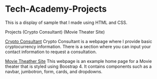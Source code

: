 # Tech-Academy-Projects
This is a display of sample that I made using HTML and CSS.

Projects 
 (Crypto Consultant)
 (Movie Theater Site)
 
[Crypto Consultant](https://github.com/CoderFrancis/HTML-and-CSS-Projects/tree/main/Crypto%20Consultant )
Crypto Consultant is a webpage where I provide basic cryptocurrency information. There is a section where you can input your 
contact information to request a consultation. 

[Movie Theather Site](https://github.com/CoderFrancis/HTML-and-CSS-Projects/blob/main/bootstrap4_project/Academy_Cinemas.html) 
This webpage is an example home page for a Movie theater that is styled using Boostrap 4. It contains components such as a
navbar, jumbotron, form, cards, and dropdowns.

